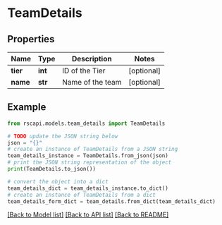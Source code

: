 # TeamDetails


## Properties

Name | Type | Description | Notes
------------ | ------------- | ------------- | -------------
**tier** | **int** | ID of the Tier | [optional] 
**name** | **str** | Name of the team | [optional] 

## Example

```python
from rscapi.models.team_details import TeamDetails

# TODO update the JSON string below
json = "{}"
# create an instance of TeamDetails from a JSON string
team_details_instance = TeamDetails.from_json(json)
# print the JSON string representation of the object
print(TeamDetails.to_json())

# convert the object into a dict
team_details_dict = team_details_instance.to_dict()
# create an instance of TeamDetails from a dict
team_details_form_dict = team_details.from_dict(team_details_dict)
```
[[Back to Model list]](../README.md#documentation-for-models) [[Back to API list]](../README.md#documentation-for-api-endpoints) [[Back to README]](../README.md)


